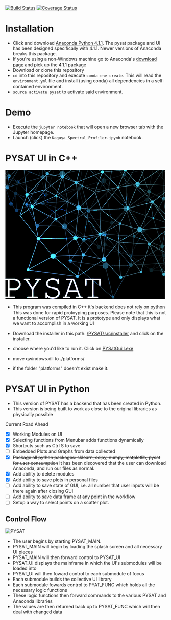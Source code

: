 [![Build Status](https://travis-ci.org/USGS-Astrogeology/PySAT.svg?branch=master)](https://travis-ci.org/USGS-Astrogeology/PySAT)
[![Coverage Status](https://coveralls.io/repos/github/USGS-Astrogeology/PySAT/badge.svg?branch=master)](https://coveralls.io/github/USGS-Astrogeology/PySAT?branch=master)
# Installation

  - Click and download [Anaconda Python 4.1.1](https://repo.continuum.io/archive/Anaconda3-4.1.1-Windows-x86.exe).  The pysat package and UI has been designed specifically with 4.1.1. Newer versions of Anaconda breaks this package. 
  - If you're using a non-Windows machine go to Anaconda's [download page](https://www.continuum.io/downloads) and pick up the 4.1.1 package
  - Download or clone this repository
  - `cd` into this repository and execute `conda env create`.  This will read the `environment.yml` file and install (using conda) all dependencies in a self-contained environment.
  - `source activate pysat` to activate said environment.
  
# Demo

  - Execute the `jupyter notebook` that will open a new browser tab with the Jupyter homepage.
  - Launch (click) the `Kaguya_Spectral_Profiler.ipynb` notebook.



# PYSAT UI in C++
![PYSAT](./src/res/splash.png)  
- This program was compiled in C++ it's backend does not rely on python
This was done for rapid protoyping purposes.
Please note that this is not a functional version of PYSAT.
It is a prototype and only displays what we want to accomplish in a working UI

- Download the installer in this path: [\PYSAT\src\installer](https://github.com/tisaconundrum2/PySAT/tree/master/src/installer) and click on the installer.
- choose where you'd like to run it. Click on [PYSatGuiII.exe](#pysat-ui)
- move qwindows.dll to ./platforms/ 
- if the folder "platforms" doesn't exist make it.

# PYSAT UI in Python

- This version of PYSAT has a backend that has been created in Python.
- This version is being built to work as close to the original libraries as physically possible

Current Road Ahead
- [x] Working Modules on UI
- [x] Selecting functions from Menubar adds functions dynamically
- [x] Shortcuts such as Ctrl S to save
- [ ] Embedded Plots and Graphs from data collected
- [x] ~~Package all python packages: sklearn, scipy, numpy, matplotlib, pysat for user consumption~~ It has been discovered that the user can download Anaconda, and run our files as normal.
- [x] Add ability to delete modules
- [x] Add ability to save plots in personal files
- [ ] Add ability to save state of GUI, i.e. all number that user inputs will be there again after closing GUI
- [ ] Add ability to save data frame at any point in the workflow 
- [ ] Setup a way to select points on a scatter plot.

## Control Flow

![PYSAT](https://github.com/tisaconundrum2/PySAT/blob/master/src/installer/Flowchart.png)

- The user begins by starting PYSAT_MAIN.
- PYSAT_MAIN will begin by loading the splash screen and all necessary UI pieces
- PYSAT_MAIN will then forward control to PYSAT_UI
- PYSAT_UI displays the mainframe in which the UI's submodules will be loaded into
- PYSAT_UI will then foward control to each submodule of focus
- Each submodule builds the collective UI library
- Each submodule fowards control to PYAT_FUNC which holds all the necessary logic functions
- These logic functions then forward commands to the various PYSAT and Anaconda libraries
- The values are then returned back up to PYSAT_FUNC which will then deal with changed data
